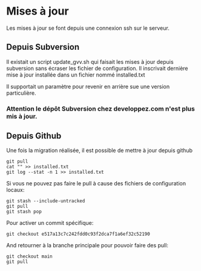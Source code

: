 # Mises à jour

Les mises à jour se font depuis une connexion ssh sur le serveur.

## Depuis Subversion

Il existait un script update_gvv.sh qui faisait les mises à jour depuis subversion sans écraser les fichier de configuration. Il inscrivait dernière mise à jour installée dans un fichier nommé installed.txt

Il supportait un paramètre pour revenir en arrière sue une version particulière.

### Attention le dépôt Subversion chez developpez.com n'est plus mis à jour.

## Depuis Github

Une fois la migration réalisée, il est possible de mettre à jour depuis github

    git pull
    cat "" >> installed.txt
    git log --stat -n 1 >> installed.txt

Si vous ne pouvez pas faire le pull à cause des fichiers de configuration locaux:

    git stash --include-untracked
    git pull
    git stash pop

Pour activer un commit spécifique:

    git checkout e517a13c7c242fdd0c93f2dca7f1a6ef32c52190

And retourner à la branche principale pour pouvoir faire des pull:

    git checkout main
    git pull